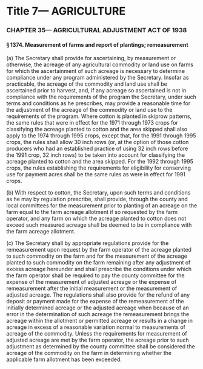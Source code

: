 
# Title 7— AGRICULTURE
### CHAPTER 35— AGRICULTURAL ADJUSTMENT ACT OF 1938
#### § 1374. Measurement of farms and report of plantings; remeasurement

(a) The Secretary shall provide for ascertaining, by measurement or otherwise, the acreage of any agricultural commodity or land use on farms for which the ascertainment of such acreage is necessary to determine compliance under any program administered by the Secretary. Insofar as practicable, the acreage of the commodity and land use shall be ascertained prior to harvest, and, if any acreage so ascertained is not in compliance with the requirements of the program the Secretary, under such terms and conditions as he prescribes, may provide a reasonable time for the adjustment of the acreage of the commodity or land use to the requirements of the program. Where cotton is planted in skiprow patterns, the same rules that were in effect for the 1971 through 1973 crops for classifying the acreage planted to cotton and the area skipped shall also apply to the 1974 through 1995 crops, except that, for the 1991 through 1995 crops, the rules shall allow 30 inch rows (or, at the option of those cotton producers who had an established practice of using 32 inch rows before the 1991 crop, 32 inch rows) to be taken into account for classifying the acreage planted to cotton and the area skipped. For the 1992 through 1995 crops, the rules establishing the requirements for eligibility for conserving use for payment acres shall be the same rules as were in effect for 1991 crops.

(b) With respect to cotton, the Secretary, upon such terms and conditions as he may by regulation prescribe, shall provide, through the county and local committees for the measurement prior to planting of an acreage on the farm equal to the farm acreage allotment if so requested by the farm operator, and any farm on which the acreage planted to cotton does not exceed such measured acreage shall be deemed to be in compliance with the farm acreage allotment.

(c) The Secretary shall by appropriate regulations provide for the remeasurement upon request by the farm operator of the acreage planted to such commodity on the farm and for the measurement of the acreage planted to such commodity on the farm remaining after any adjustment of excess acreage hereunder and shall prescribe the conditions under which the farm operator shall be required to pay the county committee for the expense of the measurement of adjusted acreage or the expense of remeasurement after the initial measurement or the measurement of adjusted acreage. The regulations shall also provide for the refund of any deposit or payment made for the expense of the remeasurement of the initially determined acreage or the adjusted acreage when because of an error in the determination of such acreage the remeasurement brings the acreage within the allotment or permitted acreage or results in a change in acreage in excess of a reasonable variation normal to measurements of acreage of the commodity. Unless the requirements for measurement of adjusted acreage are met by the farm operator, the acreage prior to such adjustment as determined by the county committee shall be considered the acreage of the commodity on the farm in determining whether the applicable farm allotment has been exceeded.
